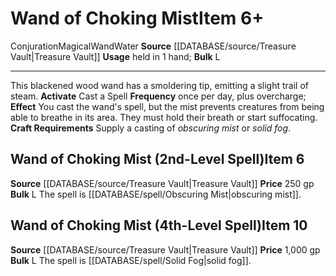 ﻿---
bulk: L
element: Water
id: '2272'
item_category: Wands
item_subcategory: Specialty Wands
level: '10'
name: Wand of Choking Mist
price: 1,000 gp
rarity: Common
school: Conjuration
source: '[[DATABASE/source/Treasure Vault|Treasure Vault]]'
subcategory: wand
trait:
- '[[DATABASE/trait/Conjuration|Conjuration]]'
- '[[DATABASE/trait/Magical|Magical]]'
- '[[DATABASE/trait/Wand|Wand]]'
- '[[DATABASE/trait/Water|Water]]'
type: Item
usage: held in 1 hand

---
# Wand of Choking Mist<span class="item-type">Item 6+</span>

<span class="item-trait">Conjuration</span><span class="item-trait">Magical</span><span class="item-trait">Wand</span><span class="item-trait">Water</span>
**Source** [[DATABASE/source/Treasure Vault|Treasure Vault]] 
**Usage** held in 1 hand; **Bulk** L

---
This blackened wood wand has a smoldering tip, emitting a slight trail of steam.
**Activate** Cast a Spell **Frequency** once per day, plus overcharge; **Effect** You cast the wand's spell, but the mist prevents creatures from being able to breathe in its area. They must hold their breath or start suffocating.
**Craft Requirements** Supply a casting of _obscuring mist_ or _solid fog_.

## Wand of Choking Mist (2nd-Level Spell)<span class="item-type">Item 6</span>

**Source** [[DATABASE/source/Treasure Vault|Treasure Vault]] 
**Price** 250 gp
**Bulk** L
The spell is [[DATABASE/spell/Obscuring Mist|obscuring mist]].

## Wand of Choking Mist (4th-Level Spell)<span class="item-type">Item 10</span>

**Source** [[DATABASE/source/Treasure Vault|Treasure Vault]] 
**Price** 1,000 gp
**Bulk** L
The spell is [[DATABASE/spell/Solid Fog|solid fog]].